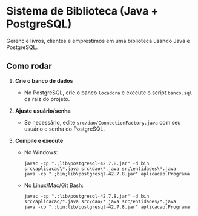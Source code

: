 # Sistema de Biblioteca (Java + PostgreSQL)

Gerencie livros, clientes e empréstimos em uma biblioteca usando Java e PostgreSQL.

## Como rodar

1. **Crie o banco de dados**
   - No PostgreSQL, crie o banco `locadora` e execute o script `banco.sql` da raiz do projeto.

2. **Ajuste usuário/senha**
   - Se necessário, edite `src/dao/ConnectionFactory.java` com seu usuário e senha do PostgreSQL.

3. **Compile e execute**
   - No Windows:
     ```
     javac -cp ".;lib\postgresql-42.7.8.jar" -d bin src\aplicacao\*.java src\dao\*.java src\entidades\*.java
     java -cp ".;bin;lib\postgresql-42.7.8.jar" aplicacao.Programa
     ```
   - No Linux/Mac/Git Bash:
     ```
     javac -cp ".:lib/postgresql-42.7.8.jar" -d bin src/aplicacao/*.java src/dao/*.java src/entidades/*.java
     java -cp ".:bin:lib/postgresql-42.7.8.jar" aplicacao.Programa
     ```


